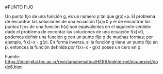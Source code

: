 #PUNTO FIJO

Un punto fijo de una función  g, es un número  p tal que  g(p)=p. El problema de encontrar las soluciones de una ecuación f(x)=0 y el de encontrar los puntos fijos de una función  h(x) son equivalentes en el siguiente sentido: dado el problema de encontar las soluciones de una ecuación f(x)=0, podemos definir una función g con un punto fijo p de muchas formas; por ejemplo, f(x)=x - g(x). En forma inversa, si la función g tiene un punto fijo en p, entonces la función definida por f(x)=x - g(x) posee un cero en p.

Fuente: https://tecdigital.tec.ac.cr/revistamatematica/HERRAmInternet/ecuaexecl/node6.html
